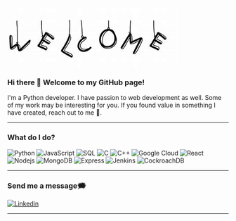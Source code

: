 <img src="/OIP.jpeg" alt="banner" align="center" />

### Hi there 👋 Welcome to my GitHub page!

I'm a Python developer. I have passion to web development as well. Some of my work may be interesting for you. If you found value in something I have created, reach out to me 🔭. 

---

### What do I do?

<p>
  <img alt="Python" src="https://img.shields.io/badge/Python-3776AB?logo=Python&logoColor=white&?style=for-the-badge" />
  <img alt="JavaScript" src="https://img.shields.io/badge/JavaScript-F7DF1E?logo=JavaScript&logoColor=white&?style=for-the-badge" />
  <img alt="SQL" src="https://img.shields.io/badge/SQL-4479A1?logo=SQL&logoColor=white&?style=for-the-badge" />
  <img alt="C" src="https://img.shields.io/badge/C-A8B9CC?logo=C&logoColor=white&?style=for-the-badge" />
  <img alt="C++" src="https://img.shields.io/badge/C++-00599C?logo=C++&logoColor=white&?style=for-the-badge" />
  
  <img alt="Google Cloud" src="https://img.shields.io/badge/Google Cloud-4285F4?logo=Google Cloud&logoColor=white&?style=for-the-badge" />
  <img alt="React" src="https://img.shields.io/badge/React-61DAFB?logo=React&logoColor=white&?style=for-the-badge" />
  <img alt="Nodejs" src="https://img.shields.io/badge/Node.js-339933?logo=Node.js&logoColor=white&?style=for-the-badge" />
  <img alt="MongoDB" src="https://img.shields.io/badge/MongoDB-7A248?logo=MongoDB&logoColor=white&?style=for-the-badge" />
  <img alt="Express" src="https://img.shields.io/badge/Express-000000?logo=Express&logoColor=white&?style=for-the-badge" />
  
  <img alt="Jenkins" src="https://img.shields.io/badge/Jenkins-D24939?logo=Jenkins&logoColor=white&?style=for-the-badge" />
  <img alt="CockroachDB" src="https://img.shields.io/badge/CockroachDB-6933FF?logo=Cockroach Labs&logoColor=white&?style=for-the-badge" />
</p>

---

### Send me a message🗯

<a href="https://www.linkedin.com/in/lily-bonni">
  <img
    alt="Linkedin"
    src="https://img.shields.io/badge/linkedin-0077B5?logo=linkedin&logoColor=white&?style=for-the-badge"
  />
</a>

---

